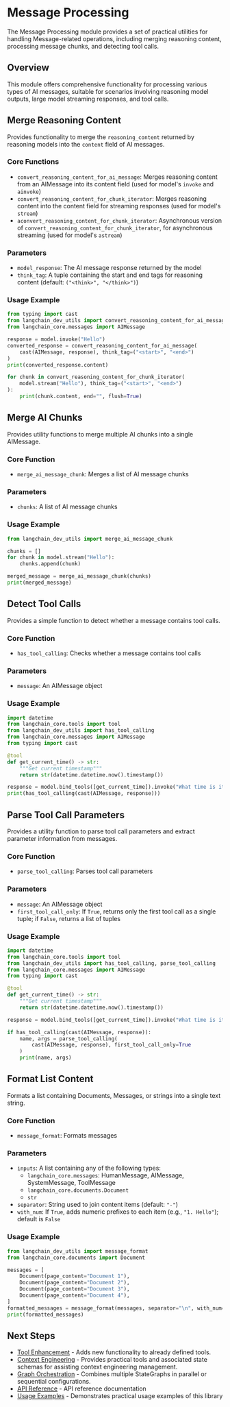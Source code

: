 # Message Processing

The Message Processing module provides a set of practical utilities for handling Message-related operations, including merging reasoning content, processing message chunks, and detecting tool calls.

## Overview

This module offers comprehensive functionality for processing various types of AI messages, suitable for scenarios involving reasoning model outputs, large model streaming responses, and tool calls.

## Merge Reasoning Content

Provides functionality to merge the `reasoning_content` returned by reasoning models into the `content` field of AI messages.

### Core Functions

- `convert_reasoning_content_for_ai_message`: Merges reasoning content from an AIMessage into its content field (used for model's `invoke` and `ainvoke`)
- `convert_reasoning_content_for_chunk_iterator`: Merges reasoning content into the content field for streaming responses (used for model's `stream`)
- `aconvert_reasoning_content_for_chunk_iterator`: Asynchronous version of `convert_reasoning_content_for_chunk_iterator`, for asynchronous streaming (used for model's `astream`)

### Parameters

- `model_response`: The AI message response returned by the model
- `think_tag`: A tuple containing the start and end tags for reasoning content (default: `("<think>", "</think>")`)

### Usage Example

```python
from typing import cast
from langchain_dev_utils import convert_reasoning_content_for_ai_message, convert_reasoning_content_for_chunk_iterator
from langchain_core.messages import AIMessage

response = model.invoke("Hello")
converted_response = convert_reasoning_content_for_ai_message(
    cast(AIMessage, response), think_tag=("<start>", "<end>")
)
print(converted_response.content)

for chunk in convert_reasoning_content_for_chunk_iterator(
    model.stream("Hello"), think_tag=("<start>", "<end>")
):
    print(chunk.content, end="", flush=True)
```

## Merge AI Chunks

Provides utility functions to merge multiple AI chunks into a single AIMessage.

### Core Function

- `merge_ai_message_chunk`: Merges a list of AI message chunks

### Parameters

- `chunks`: A list of AI message chunks

### Usage Example

```python
from langchain_dev_utils import merge_ai_message_chunk

chunks = []
for chunk in model.stream("Hello"):
    chunks.append(chunk)

merged_message = merge_ai_message_chunk(chunks)
print(merged_message)
```

## Detect Tool Calls

Provides a simple function to detect whether a message contains tool calls.

### Core Function

- `has_tool_calling`: Checks whether a message contains tool calls

### Parameters

- `message`: An AIMessage object

### Usage Example

```python
import datetime
from langchain_core.tools import tool
from langchain_dev_utils import has_tool_calling
from langchain_core.messages import AIMessage
from typing import cast

@tool
def get_current_time() -> str:
    """Get current timestamp"""
    return str(datetime.datetime.now().timestamp())

response = model.bind_tools([get_current_time]).invoke("What time is it?")
print(has_tool_calling(cast(AIMessage, response)))
```

## Parse Tool Call Parameters

Provides a utility function to parse tool call parameters and extract parameter information from messages.

### Core Function

- `parse_tool_calling`: Parses tool call parameters

### Parameters

- `message`: An AIMessage object
- `first_tool_call_only`: If `True`, returns only the first tool call as a single tuple; if `False`, returns a list of tuples

### Usage Example

```python
import datetime
from langchain_core.tools import tool
from langchain_dev_utils import has_tool_calling, parse_tool_calling
from langchain_core.messages import AIMessage
from typing import cast

@tool
def get_current_time() -> str:
    """Get current timestamp"""
    return str(datetime.datetime.now().timestamp())

response = model.bind_tools([get_current_time]).invoke("What time is it?")

if has_tool_calling(cast(AIMessage, response)):
    name, args = parse_tool_calling(
        cast(AIMessage, response), first_tool_call_only=True
    )
    print(name, args)
```

## Format List Content

Formats a list containing Documents, Messages, or strings into a single text string.

### Core Function

- `message_format`: Formats messages

### Parameters

- `inputs`: A list containing any of the following types:
  - `langchain_core.messages`: HumanMessage, AIMessage, SystemMessage, ToolMessage
  - `langchain_core.documents.Document`
  - `str`
- `separator`: String used to join content items (default: `"-"`)
- `with_num`: If `True`, adds numeric prefixes to each item (e.g., `"1. Hello"`); default is `False`

### Usage Example

```python
from langchain_dev_utils import message_format
from langchain_core.documents import Document

messages = [
    Document(page_content="Document 1"),
    Document(page_content="Document 2"),
    Document(page_content="Document 3"),
    Document(page_content="Document 4"),
]
formatted_messages = message_format(messages, separator="\n", with_num=True)
print(formatted_messages)
```

## Next Steps

- [Tool Enhancement](./tool-enhancement.md) - Adds new functionality to already defined tools.
- [Context Engineering](./context-engineering.md) - Provides practical tools and associated state schemas for assisting context engineering management.
- [Graph Orchestration](./graph-orchestration.md) - Combines multiple StateGraphs in parallel or sequential configurations.
- [API Reference](./api-reference.md) - API reference documentation
- [Usage Examples](./example.md) - Demonstrates practical usage examples of this library
